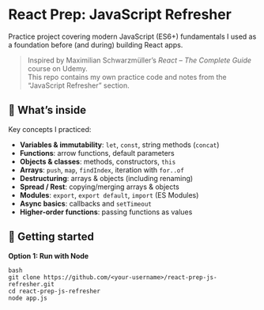 # React Prep: JavaScript Refresher

Practice project covering modern JavaScript (ES6+) fundamentals I used as a foundation before (and during) building React apps.

> Inspired by Maximilian Schwarzmüller’s *React – The Complete Guide* course on Udemy.  
> This repo contains my own practice code and notes from the “JavaScript Refresher” section.

## 🌟 What’s inside

Key concepts I practiced:

- **Variables & immutability**: `let`, `const`, string methods (`concat`)
- **Functions**: arrow functions, default parameters
- **Objects & classes**: methods, constructors, `this`
- **Arrays**: `push`, `map`, `findIndex`, iteration with `for..of`
- **Destructuring**: arrays & objects (including renaming)
- **Spread / Rest**: copying/merging arrays & objects
- **Modules**: `export`, `export default`, `import` (ES Modules)
- **Async basics**: callbacks and `setTimeout`
- **Higher-order functions**: passing functions as values


## 🚀 Getting started

**Option 1: Run with Node**
```
bash
git clone https://github.com/<your-username>/react-prep-js-refresher.git
cd react-prep-js-refresher
node app.js
```

